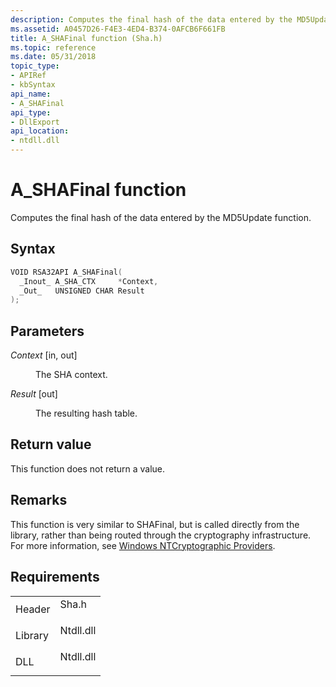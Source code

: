 ```yaml
---
description: Computes the final hash of the data entered by the MD5Update function.
ms.assetid: A0457D26-F4E3-4ED4-B374-0AFCB6F661FB
title: A_SHAFinal function (Sha.h)
ms.topic: reference
ms.date: 05/31/2018
topic_type: 
- APIRef
- kbSyntax
api_name: 
- A_SHAFinal
api_type: 
- DllExport
api_location: 
- ntdll.dll
---
```


# A\_SHAFinal function

Computes the final hash of the data entered by the MD5Update function.

## Syntax


```C++
VOID RSA32API A_SHAFinal(
  _Inout_ A_SHA_CTX     *Context,
  _Out_   UNSIGNED CHAR Result
);
```



## Parameters

<dl> <dt>

*Context* \[in, out\]
</dt> <dd>

The SHA context.

</dd> <dt>

*Result* \[out\]
</dt> <dd>

The resulting hash table.

</dd> </dl>

## Return value

This function does not return a value.

## Remarks

This function is very similar to SHAFinal, but is called directly from the library, rather than being routed through the cryptography infrastructure. For more information, see [Windows NTCryptographic Providers](/previous-versions/tn-archive/cc723484(v=technet.10)).

## Requirements



|                    |                                                                                      |
|--------------------|--------------------------------------------------------------------------------------|
| Header<br/>  | <dl> <dt>Sha.h</dt> </dl>     |
| Library<br/> | <dl> <dt>Ntdll.dll</dt> </dl> |
| DLL<br/>     | <dl> <dt>Ntdll.dll</dt> </dl> |



 

 
